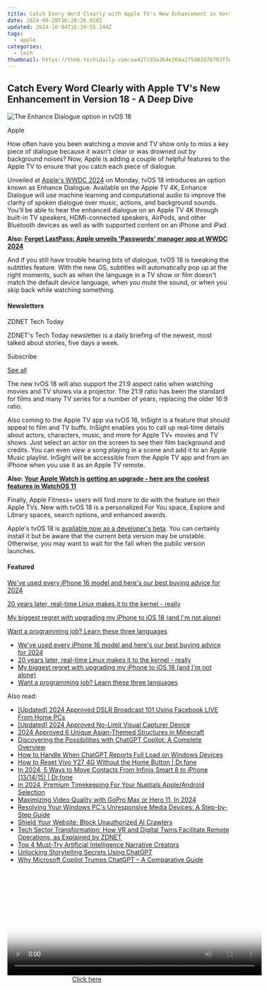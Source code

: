 ```yaml
---
title: Catch Every Word Clearly with Apple TV's New Enhancement in Version 18 - A Deep Dive
date: 2024-09-28T16:28:26.010Z
updated: 2024-10-04T16:29:55.244Z
tags:
  - apple
categories:
  - tech
thumbnail: https://thmb.techidaily.com/aa427c93a364e264a275d02d7b783f7e962d85c1fac24bb52cc0d4742cbe1750.jpg
---
```


## Catch Every Word Clearly with Apple TV's New Enhancement in Version 18 - A Deep Dive

![The Enhance Dialogue option in tvOS 18](https://www.zdnet.com/a/img/resize/426745c4dc337518ebe9925339acc37582b326e9/2024/06/11/17c82cc8-44f9-426c-98a1-acf8f6b70bf4/apple-tv-tvos18-enhance-dialogue.jpg?auto=webp&width=1280)

Apple

How often have you been watching a movie and TV show only to miss a key piece of dialogue because it wasn't clear or was drowned out by background noises? Now, Apple is adding a couple of helpful features to the Apple TV to ensure that you catch each piece of dialogue.

Unveiled at [Apple's WWDC 2024](https://www.zdnet.com/article/apple-wwdc-2024-recap-every-new-feature-in-ios-18-siri-ai-and-more/) on Monday, tvOS 18 introduces an option known as Enhance Dialogue. Available on the Apple TV 4K, Enhance Dialogue will use machine learning and computational audio to improve the clarity of spoken dialogue over music, actions, and background sounds. You'll be able to hear the enhanced dialogue on an Apple TV 4K through built-in TV speakers, HDMI-connected speakers, AirPods, and other Bluetooth devices as well as with supported content on an iPhone and iPad.

**Also: [Forget LastPass: Apple unveils 'Passwords' manager app at WWDC 2024](https://www.zdnet.com/article/forget-lastpass-apple-unveils-passwords-manager-app-at-wwdc-2024/)**

And if you still have trouble hearing bits of dialogue, tvOS 18 is tweaking the subtitles feature. With the new OS, subtitles will automatically pop up at the right moments, such as when the language in a TV show or film doesn't match the default device language, when you mute the sound, or when you skip back while watching something.

#### Newsletters

ZDNET Tech Today

ZDNET's Tech Today newsletter is a daily briefing of the newest, most talked about stories, five days a week.

 Subscribe

[See all](https://www.zdnet.com/newsletters/)

The new tvOS 18 will also support the 21:9 aspect ratio when watching movies and TV shows via a projector. The 21:9 ratio has been the standard for films and many TV series for a number of years, replacing the older 16:9 ratio.

Also coming to the Apple TV app via tvOS 18, InSight is a feature that should appeal to film and TV buffs. InSight enables you to call up real-time details about actors, characters, music, and more for Apple TV+ movies and TV shows. Just select an actor on the screen to see their film background and credits. You can even view a song playing in a scene and add it to an Apple Music playlist. InSight will be accessible from the Apple TV app and from an iPhone when you use it as an Apple TV remote.

**Also: [Your Apple Watch is getting an upgrade - here are the coolest features in WatchOS 11](https://www.zdnet.com/article/your-apple-watch-is-getting-an-upgrade-here-are-the-coolest-features-in-watchos-11/)**

Finally, Apple Fitness+ users will find more to do with the feature on their Apple TVs. New with tvOS 18 is a personalized For You space, Explore and Library spaces, search options, and enhanced awards.

Apple's tvOS 18 is [available now as a developer's beta](https://developer.apple.com/download/). You can certainly install it but be aware that the current beta version may be unstable. Otherwise, you may want to wait for the fall when the public version launches.

#### Featured

[We've used every iPhone 16 model and here's our best buying advice for 2024](https://www.zdnet.com/article/iphone-16-pro-max-buying-advice-2024/ "We've used every iPhone 16 model and here's our best buying advice for 2024")

[20 years later, real-time Linux makes it to the kernel - really](https://www.zdnet.com/article/20-years-later-real-time-linux-makes-it-to-the-kernel-really/ "20 years later, real-time Linux makes it to the kernel - really")

[My biggest regret with upgrading my iPhone to iOS 18 (and I'm not alone)](https://www.zdnet.com/article/my-biggest-regret-with-upgrading-my-iphone-to-ios-18-and-im-not-alone/ "My biggest regret with upgrading my iPhone to iOS 18 (and I'm not alone)")

[Want a programming job? Learn these three languages](https://www.zdnet.com/article/want-a-programming-job-learn-these-three-languages/ "Want a programming job? Learn these three languages")

* [We've used every iPhone 16 model and here's our best buying advice for 2024](https://www.zdnet.com/article/iphone-16-pro-max-buying-advice-2024/ "We've used every iPhone 16 model and here's our best buying advice for 2024")
* [20 years later, real-time Linux makes it to the kernel - really](https://www.zdnet.com/article/20-years-later-real-time-linux-makes-it-to-the-kernel-really/ "20 years later, real-time Linux makes it to the kernel - really")
* [My biggest regret with upgrading my iPhone to iOS 18 (and I'm not alone)](https://www.zdnet.com/article/my-biggest-regret-with-upgrading-my-iphone-to-ios-18-and-im-not-alone/ "My biggest regret with upgrading my iPhone to iOS 18 (and I'm not alone)")
* [Want a programming job? Learn these three languages](https://www.zdnet.com/article/want-a-programming-job-learn-these-three-languages/ "Want a programming job? Learn these three languages")

<ins class="adsbygoogle"
     style="display:block"
     data-ad-format="autorelaxed"
     data-ad-client="ca-pub-7571918770474297"
     data-ad-slot="1223367746"></ins>

<ins class="adsbygoogle"
     style="display:block"
     data-ad-client="ca-pub-7571918770474297"
     data-ad-slot="8358498916"
     data-ad-format="auto"
     data-full-width-responsive="true"></ins>

<span class="atpl-alsoreadstyle">Also read:</span>
<div><ul>
<li><a href="https://facebook-videos.techidaily.com/updated-2024-approved-dslr-broadcast-101-using-facebook-live-from-home-pcs/"><u>[Updated] 2024 Approved DSLR Broadcast 101 Using Facebook LIVE From Home PCs</u></a></li>
<li><a href="https://screen-mirroring-recording.techidaily.com/updated-2024-approved-no-limit-visual-capturer-device/"><u>[Updated] 2024 Approved No-Limit Visual Capturer Device</u></a></li>
<li><a href="https://screen-sharing-recording.techidaily.com/2024-approved-6-unique-asian-themed-structures-in-minecraft/"><u>2024 Approved 6 Unique Asian-Themed Structures in Minecraft</u></a></li>
<li><a href="https://tech-haven.techidaily.com/discovering-the-possibilities-with-chatgpt-copilot-a-complete-overview/"><u>Discovering the Possibilities with ChatGPT Copilot: A Complete Overview</u></a></li>
<li><a href="https://tech-haven.techidaily.com/how-to-handle-when-chatgpt-reports-full-load-on-windows-devices/"><u>How to Handle When ChatGPT Reports Full Load on Windows Devices</u></a></li>
<li><a href="https://techidaily.com/how-to-reset-vivo-y27-4g-without-the-home-button-drfone-by-drfone-reset-android-reset-android/"><u>How to Reset Vivo Y27 4G Without the Home Button | Dr.fone</u></a></li>
<li><a href="https://android-transfer.techidaily.com/in-2024-5-ways-to-move-contacts-from-infinix-smart-8-to-iphone-131415-drfone-by-drfone-transfer-from-android-transfer-from-android/"><u>In 2024, 5 Ways to Move Contacts From Infinix Smart 8 to iPhone (13/14/15) | Dr.fone</u></a></li>
<li><a href="https://fox-http.techidaily.com/in-2024-premium-timekeeping-for-your-nuptials-appleandroid-selection/"><u>In 2024, Premium Timekeeping For Your Nuptials Apple/Android Selection</u></a></li>
<li><a href="https://fox-http.techidaily.com/maximizing-video-quality-with-gopro-max-or-hero-11-in-2024/"><u>Maximizing Video Quality with GoPro Max or Hero 11, In 2024</u></a></li>
<li><a href="https://win-howtos.techidaily.com/resolving-your-windows-pcs-unresponsive-media-devices-a-step-by-step-guide/"><u>Resolving Your Windows PC's Unresponsive Media Devices: A Step-by-Step Guide</u></a></li>
<li><a href="https://tech-haven.techidaily.com/shield-your-website-block-unauthorized-ai-crawlers/"><u>Shield Your Website: Block Unauthorized AI Crawlers</u></a></li>
<li><a href="https://tech-renaissance.techidaily.com/tech-sector-transformation-how-vr-and-digital-twins-facilitate-remote-operations-as-explained-by-zdnet/"><u>Tech Sector Transformation: How VR and Digital Twins Facilitate Remote Operations, as Explained by ZDNET</u></a></li>
<li><a href="https://tech-haven.techidaily.com/top-4-must-try-artificial-intelligence-narrative-creators/"><u>Top 4 Must-Try Artificial Intelligence Narrative Creators</u></a></li>
<li><a href="https://tech-haven.techidaily.com/unlocking-storytelling-secrets-using-chatgpt/"><u>Unlocking Storytelling Secrets Using ChatGPT</u></a></li>
<li><a href="https://tech-haven.techidaily.com/why-microsoft-copilot-trumps-chatgpt-a-comparative-guide/"><u>Why Microsoft Copilot Trumps ChatGPT – A Comparative Guide</u></a></li>
</ul></div>

<!-- affiliate ads begin -->
<span id="1982462">
					<video width="576" height="240" style="cursor:pointer"
           poster="//a.impactradius-go.com/display-clicktoplayimage/1982462.png"
           onclick="if(!this.playClicked){this.play();this.setAttribute('controls',true);this.playClicked=true;}">
	   <source src="//a.impactradius-go.com/display-ad/22993-1982462">
	   <img src="//a.impactradius-go.com/display-clicktoplayimage/1982462.png" style="border: none; height: 100%; width: 100%; object-fit: contain">
	</video>
	<div style="width:360px;text-align:center"><a href="javascript:window.open(decodeURIComponent('https%3A%2F%2Fhomestyler.sjv.io%2Fc%2F5597632%2F1982462%2F22993'), '_blank');void(0);">Click here</a></div>
</span>
<img height="0" width="0" src="https://imp.pxf.io/i/5597632/1982462/22993" style="position:absolute;visibility:hidden;" border="0" />
<!-- affiliate ads end -->

